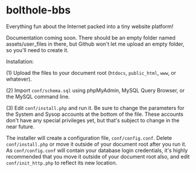 # bolthole-bbs
Everything fun about the Internet packed into a tiny website platform!

Documentation coming soon. There should be an empty folder named assets/user_files in there, but Github won't let me upload an empty folder, so you'll need to create it.

Installation:

(1) Upload the files to your document root (`htdocs`, `public_html`, `www`, or whatever).

(2) Import `conf/schema.sql` using phpMyAdmin, MySQL Query Browser, or the MySQL command line.

(3) Edit `conf/install.php` and run it. Be sure to change the parameters for the System and Sysop accounts at the bottom of the file. These accounts don't have any special privileges yet, but that's subject to change in the near future.

The installer will create a configuration file, `conf/config.conf`. Delete `conf/install.php` or move it outside of your document root after you run it. As `conf/config.conf` will contain your database login credentials, it's highly recommended that you move it outside of your document root also, and edit `conf/init_http.php` to reflect its new location.
